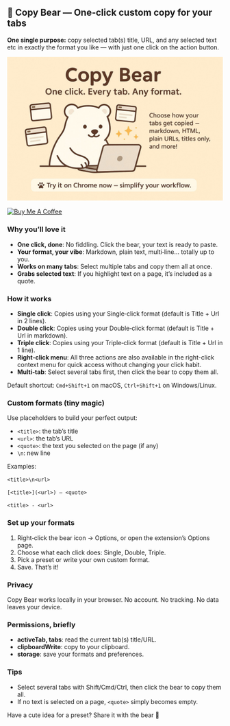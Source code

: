 ## 🐻 Copy Bear — One‑click custom copy for your tabs

**One single purpose:** copy selected tab(s) title, URL, and any selected text etc in exactly the format you like — with just one click on the action button.

![](./docs/poster.jpeg)

<a href="https://buymeacoffee.com/riiiiiiiiiina" target="_blank"><img src="https://cdn.buymeacoffee.com/buttons/v2/default-blue.png" alt="Buy Me A Coffee" style="height: 60px !important;width: 217px !important;" ></a>

### Why you’ll love it

- **One click, done**: No fiddling. Click the bear, your text is ready to paste.
- **Your format, your vibe**: Markdown, plain text, multi‑line… totally up to you.
- **Works on many tabs**: Select multiple tabs and copy them all at once.
- **Grabs selected text**: If you highlight text on a page, it’s included as a quote.

### How it works

- **Single click**: Copies using your Single‑click format (default is Title + Url in 2 lines).
- **Double click**: Copies using your Double‑click format (default is Title + Url in markdown).
- **Triple click**: Copies using your Triple‑click format (default is Title + Url in 1 line).
- **Right-click menu**: All three actions are also available in the right-click context menu for quick access without changing your click habit.
- **Multi‑tab**: Select several tabs first, then click the bear to copy them all.

Default shortcut: `Cmd+Shift+1` on macOS, `Ctrl+Shift+1` on Windows/Linux.

### Custom formats (tiny magic)

Use placeholders to build your perfect output:

- `<title>`: the tab’s title
- `<url>`: the tab’s URL
- `<quote>`: the text you selected on the page (if any)
- `\n`: new line

Examples:

```text
<title>\n<url>
```

```text
[<title>](<url>) — <quote>
```

```text
<title> - <url>
```

### Set up your formats

1. Right‑click the bear icon → Options, or open the extension’s Options page.
2. Choose what each click does: Single, Double, Triple.
3. Pick a preset or write your own custom format.
4. Save. That’s it!

### Privacy

Copy Bear works locally in your browser. No account. No tracking. No data leaves your device.

### Permissions, briefly

- **activeTab, tabs**: read the current tab(s) title/URL.
- **clipboardWrite**: copy to your clipboard.
- **storage**: save your formats and preferences.

### Tips

- Select several tabs with Shift/Cmd/Ctrl, then click the bear to copy them all.
- If no text is selected on a page, `<quote>` simply becomes empty.

Have a cute idea for a preset? Share it with the bear 💌
